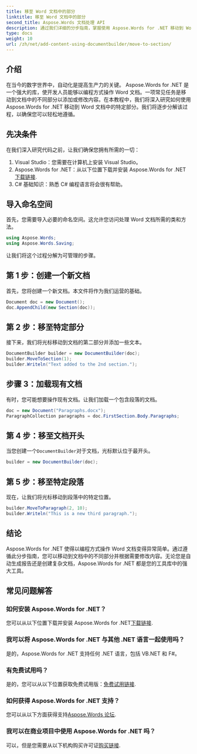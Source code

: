 ```yaml
---
title: 移至 Word 文档中的部分
linktitle: 移至 Word 文档中的部分
second_title: Aspose.Words 文档处理 API
description: 通过我们详细的分步指南，掌握使用 Aspose.Words for .NET 移动到 Word 文档中的不同部分。
type: docs
weight: 10
url: /zh/net/add-content-using-documentbuilder/move-to-section/
---
```

## 介绍

在当今的数字世界中，自动化是提高生产力的关键。 Aspose.Words for .NET 是一个强大的库，使开发人员能够以编程方式操作 Word 文档。一项常见任务是移动到文档中的不同部分以添加或修改内容。在本教程中，我们将深入研究如何使用 Aspose.Words for .NET 移动到 Word 文档中的特定部分。我们将逐步分解该过程，以确保您可以轻松地遵循。

## 先决条件

在我们深入研究代码之前，让我们确保您拥有所需的一切：

1. Visual Studio：您需要在计算机上安装 Visual Studio。
2.  Aspose.Words for .NET：从以下位置下载并安装 Aspose.Words for .NET[下载链接](https://releases.aspose.com/words/net/).
3. C# 基础知识：熟悉 C# 编程语言将会很有帮助。

## 导入命名空间

首先，您需要导入必要的命名空间。这允许您访问处理 Word 文档所需的类和方法。

```csharp
using Aspose.Words;
using Aspose.Words.Saving;
```

让我们将这个过程分解为可管理的步骤。

## 第 1 步：创建一个新文档

首先，您将创建一个新文档。本文件将作为我们运营的基础。

```csharp
Document doc = new Document();
doc.AppendChild(new Section(doc));
```

## 第 2 步：移至特定部分

接下来，我们将光标移动到文档的第二部分并添加一些文本。

```csharp
DocumentBuilder builder = new DocumentBuilder(doc);
builder.MoveToSection(1);
builder.Writeln("Text added to the 2nd section.");
```

## 步骤 3：加载现有文档

有时，您可能想要操作现有文档。让我们加载一个包含段落的文档。

```csharp
doc = new Document("Paragraphs.docx");
ParagraphCollection paragraphs = doc.FirstSection.Body.Paragraphs;
```

## 第 4 步：移至文档开头

当您创建一个`DocumentBuilder`对于文档，光标默认位于最开头。

```csharp
builder = new DocumentBuilder(doc);
```

## 第 5 步：移至特定段落

现在，让我们将光标移动到段落中的特定位置。

```csharp
builder.MoveToParagraph(2, 10);
builder.Writeln("This is a new third paragraph.");
```

## 结论

Aspose.Words for .NET 使得以编程方式操作 Word 文档变得异常简单。通过遵循此分步指南，您可以移动到文档中的不同部分并根据需要修改内容。无论您是自动生成报告还是创建复杂文档，Aspose.Words for .NET 都是您的工具库中的强大工具。

## 常见问题解答

### 如何安装 Aspose.Words for .NET？
您可以从以下位置下载并安装 Aspose.Words for .NET[下载链接](https://releases.aspose.com/words/net/).

### 我可以将 Aspose.Words for .NET 与其他 .NET 语言一起使用吗？
是的，Aspose.Words for .NET 支持任何 .NET 语言，包括 VB.NET 和 F#。

### 有免费试用吗？
是的，您可以从以下位置获取免费试用版：[免费试用链接](https://releases.aspose.com/).

### 如何获得 Aspose.Words for .NET 支持？
您可以从以下方面获得支持[Aspose.Words 论坛](https://forum.aspose.com/c/words/8).

### 我可以在商业项目中使用 Aspose.Words for .NET 吗？
可以，但是您需要从以下机构购买许可证[购买链接](https://purchase.aspose.com/buy).
